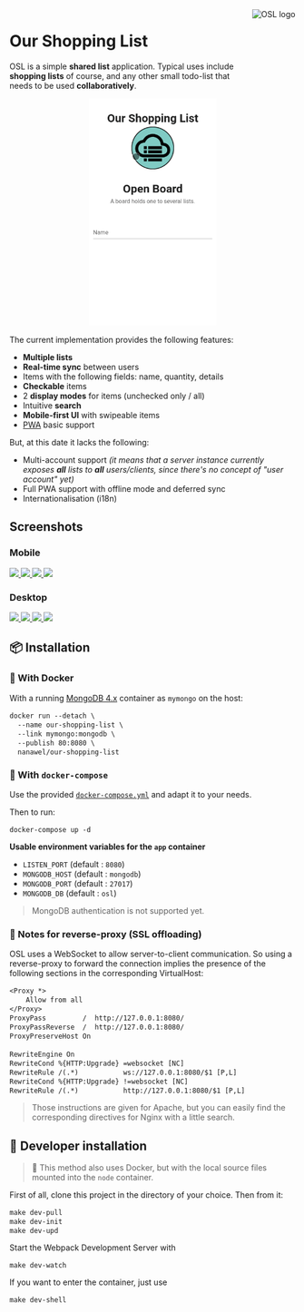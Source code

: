 <a href="https://github.com/nanawel/our-shopping-list">
  <img src="client/src/assets/logo.png"
    alt="OSL logo"
    title="Our Shopping List" align="right"
    height="120" />
</a>

# Our Shopping List

OSL is a simple **shared list** application. Typical uses include **shopping
lists** of course, and any other small todo-list that needs to be used
**collaboratively**.

<p align="center"><img src="doc/osl-usage.gif" height="400" /></p>

The current implementation provides the following features:
- **Multiple lists**
- **Real-time sync** between users
- Items with the following fields: name, quantity, details
- **Checkable** items
- 2 **display modes** for items (unchecked only / all)
- Intuitive **search**
- **Mobile-first UI** with swipeable items
- [PWA](https://en.wikipedia.org/wiki/Progressive_web_application) basic support

But, at this date it lacks the following:
- Multi-account support _(it means that a server instance currently exposes
  **all** lists to **all** users/clients, since there's no concept of
  "user account" yet)_
- Full PWA support with offline mode and deferred sync
- Internationalisation (i18n)

## Screenshots

### Mobile

<a href="doc/mobile-01.png">
  <img src="doc/mobile-01.png" height="240" />
</a>
<a href="doc/mobile-02-menu.png">
  <img src="doc/mobile-02-menu.png" height="240" />
</a>
<a href="doc/mobile-03-search.png">
  <img src="doc/mobile-03-search.png" height="240" />
</a>
<a href="doc/mobile-04-edit-list.png">
  <img src="doc/mobile-04-edit-list.png" height="240" />
</a>

### Desktop

<a href="doc/desktop-01.png">
  <img src="doc/desktop-01.png" height="240" />
</a>
<a href="doc/desktop-01-swipe.png">
  <img src="doc/desktop-01-swipe.png" height="240" />
</a>
<a href="doc/desktop-02-edit-item.png">
  <img src="doc/desktop-02-edit-item.png" height="240" />
</a>
<a href="doc/desktop-03-search.png">
  <img src="doc/desktop-03-search.png" height="240" />
</a>

## :package: Installation

### :whale: With Docker

With a running [MongoDB 4.x](https://hub.docker.com/_/mongo) container as
`mymongo` on the host:

```shell
docker run --detach \
  --name our-shopping-list \
  --link mymongo:mongodb \
  --publish 80:8080 \
  nanawel/our-shopping-list
```

### :whale: With `docker-compose`

Use the provided [`docker-compose.yml`](doc/docker-compose.yml) and adapt it to
your needs.

Then to run:

```shell
docker-compose up -d
```

**Usable environment variables for the `app` container**

- `LISTEN_PORT` (default : `8080`)
- `MONGODB_HOST` (default : `mongodb`)
- `MONGODB_PORT` (default : `27017`)
- `MONGODB_DB` (default : `osl`)

> MongoDB authentication is not supported yet.

### :twisted_rightwards_arrows: Notes for reverse-proxy (SSL offloading)

OSL uses a WebSocket to allow server-to-client communication. So using a
reverse-proxy to forward the connection implies the presence of the following
sections in the corresponding VirtualHost:

```
<Proxy *>
    Allow from all
</Proxy>
ProxyPass         /  http://127.0.0.1:8080/
ProxyPassReverse  /  http://127.0.0.1:8080/
ProxyPreserveHost On

RewriteEngine On
RewriteCond %{HTTP:Upgrade} =websocket [NC]
RewriteRule /(.*)           ws://127.0.0.1:8080/$1 [P,L]
RewriteCond %{HTTP:Upgrade} !=websocket [NC]
RewriteRule /(.*)           http://127.0.0.1:8080/$1 [P,L]
```

> Those instructions are given for Apache, but you can easily find the
> corresponding directives for Nginx with a little search.

## :construction_worker: Developer installation

> :whale: This method also uses Docker, but with the local source files mounted
> into the `node` container.

First of all, clone this project in the directory of your choice. Then from it:

```shell
make dev-pull
make dev-init
make dev-upd
```

Start the Webpack Development Server with

```shell
make dev-watch
```

If you want to enter the container, just use
```shell
make dev-shell
```
